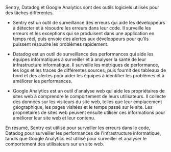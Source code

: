 Sentry, Datadog et Google Analytics sont des outils logiciels utilisés pour des tâches différentes.

- Sentry est un outil de surveillance des erreurs qui aide les développeurs à détecter et à résoudre les erreurs dans leur code. Il surveille les erreurs et 
les exceptions qui se produisent dans une application en temps réel, puis envoie des alertes aux développeurs pour qu'ils puissent résoudre les problèmes rapidement.

- Datadog est un outil de surveillance des performances qui aide les équipes informatiques à surveiller et à analyser la santé de leur infrastructure informatique. 
Il surveille les métriques de performance, les logs et les traces de différentes sources, puis fournit des tableaux de bord et des alertes pour aider les équipes
à identifier les problèmes et à améliorer les performances.

- Google Analytics est un outil d'analyse web qui aide les propriétaires de sites web à comprendre le comportement de leurs utilisateurs. Il collecte des données
sur les visiteurs du site web, telles que leur emplacement géographique, les pages visitées et le temps passé sur le site. Les propriétaires de sites web peuvent 
ensuite utiliser ces informations pour améliorer leur site web et leur contenu.


En résumé, Sentry est utilisé pour surveiller les erreurs dans le code, Datadog pour surveiller les performances de l'infrastructure informatique, 
tandis que Google Analytics est utilisé pour surveiller et analyser le comportement des utilisateurs sur un site web.
